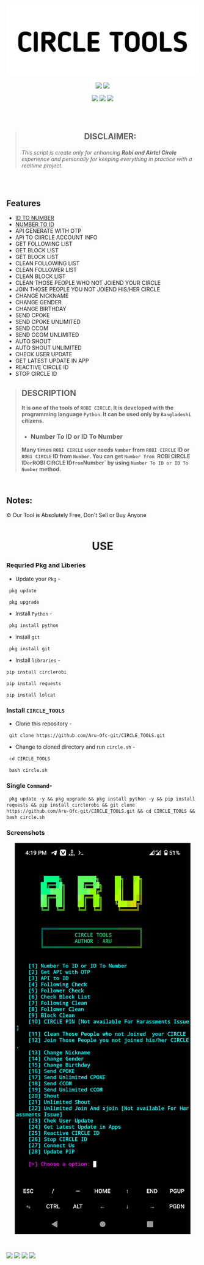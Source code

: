 <!-- CIRCLE_TOOLS -->
<!-- CODED BY ARU -->

<p align="center">
  <img src=".images/Logo.png">
</p>

<p align="center">
  <img src="https://img.shields.io/badge/Version-1.1.0-blue?style=for-the-badge">
  <img src="https://img.shields.io/github/license/Aru-Ofc-git/CIRCLE_TOOLS.git?style=for-the-badge">
</p>

<p align="center">
  <img src="https://img.shields.io/badge/Author-ARU-green?style=flat-square">
  <img src="https://img.shields.io/badge/Open%20Source-Yes-green?style=flat-square">
  <img src="https://img.shields.io/badge/Written%20In-Python-green?style=flat-square">
</p>
<br>
<br>

> <h2><p align='center'><b>DISCLAIMER:</b></p></h2>
> <p><i>This script is create only for enhancing <b>Robi and Airtel Circle</b> experience and personally for keeping everything in practice with a realtime project.</i></p>
<br><br>



## Features

- <a href='#number-to-id-or-id-to-number'>ID TO NUMBER</a>
- <a href='#number-to-id-or-id-to-number'> NUMBER TO ID </a>
- API GENERATE WITH OTP
- API TO CIIRCLE ACCOUNT INFO
- GET FOLLOWING LIST
- GET BLOCK LIST
- GET BLOCK LIST
- CLEAN FOLLOWING LIST
- CLEAN FOLLOWER LIST
- CLEAN BLOCK LIST
- CLEAN THOSE PEOPLE WHO NOT JOIEND YOUR CIRCLE
- JOIN THOSE PEOPLE YOU NOT JOIEND HIS/HER CIRCLE
- CHANGE NICKNAME 
- CHANGE GENDER
- CHANGE BIRTHDAY
- SEND CPOKE
- SEND CPOKE UNLIMITED
- SEND CCOM
- SEND CCOM UNLIMITED
- AUTO SHOUT
- AUTO SHOUT UNLIMITED
- CHECK USER UPDATE
- GET LATEST UPDATE IN APP 
- REACTIVE CIRCLE ID
- STOP CIRCLE ID





> ## DESCRIPTION
> **It is one of the tools of `ROBI CIRCLE`. It is developed with the programming language `Python`. It can be used only by `Bangladeshi` citizens.**
> - ### Number To ID or ID To Number
> **Many times `ROBI CIRCLE` user needs `Number` from `ROBI CIRCLE` ID or `ROBI CIRCLE` ID from `Number`. You can get `Number from `ROBI CIRCLE ID` or `ROBI CIRCLE ID` from `Number` by using ``Number To ID or ID To Number`` method.**
>  


<br>
<h2> Notes: </h2>
⚙ Our Tool is Absolutely Free, Don't Sell or Buy Anyone

<br>
<br>





<div align='center'><h1> USE </h1></div>

### Requried Pkg and Liberies
- Update your `Pkg` -
```
 pkg update 
```
```
 pkg upgrade 
```


- Install `Python` -

```
 pkg install python 
```
- install `git`
```
 pkg install git 
```

- Install `libraries` -
```
pip install circlerobi
```
```
pip install requests
```
```
pip install lolcat
```

### Install ``CIRCLE_TOOLS``

- Clone this repository -
```
 git clone https://github.com/Aru-Ofc-git/CIRCLE_TOOLS.git
```

- Change to cloned directory and run `circle.sh` -
```
 cd CIRCLE_TOOLS
```
```
 bash circle.sh
```
### Single `Command`-
```
 pkg update -y && pkg upgrade && pkg install python -y && pip install requests && pip install circlerobi && git clone https://github.com/Aru-Ofc-git/CIRCLE_TOOLS.git && cd CIRCLE_TOOLS && bash circle.sh
```


### Screenshots
<p align="center">
    <img src=".images/Screenshot.png">
</p>
<br>

<p align="left">
  <a href="https://github.com/Aru-Ofc-Git" target="_blank"><img src="https://img.shields.io/badge/Github-It'z--ARU-green?style=for-the-badge&logo=github"></a>
  <a href="https://www.facebook.com/Aru.Ofc" target="_blank"><img src="https://img.shields.io/badge/Facebook-Aru--আরু-red?style=for-the-badge&logo=facebook"></a>
  <a href="https://m.me/1R13A14" target="_blank"><img src="https://img.shields.io/badge/Chat-Messenger-blue?style=for-the-badge&logo=messenger"></a>
 <a href="https://youtube.com/c/ARULyrics1" target="_blank"><img src="https://img.shields.io/badge/YouTube-Aru Lyrics-tomato?style=for-the-badge&logo=youtube"></a>
</p>

